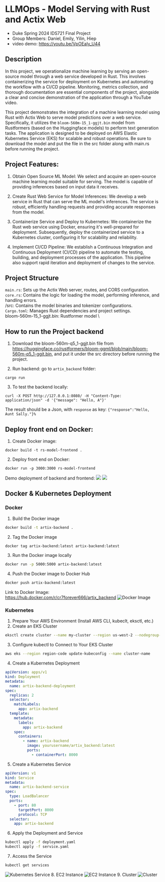 # LLMOps - Model Serving with Rust and Actix Web

- Duke Spring 2024 IDS721 Final Project
- Group Members: Daniel, Emily, Yilin, Hiep
- video demo: https://youtu.be/VpOEaIy_U44

## Description

In this project, we operationalize machine learning by serving an open-source model through a web service developed in Rust. This involves containerizing the service for deployment on Kubernetes and automating the workflow with a CI/CD pipeline. Monitoring, metrics collection, and thorough documentation are essential components of the project, alongside a clear and concise demonstration of the application through a YouTube video.

This project demonstrates the integration of a machine learning model using Rust with Actix Web to serve model predictions over a web service. Specifically, it utilizes the `bloom-560m-15_1-ggjt.bin` model from Rustformers (based on the Huggingface models) to perform text generation tasks. The application is designed to be deployed on AWS Elastic Kubernetes Service (EKS) for scalable and robust operations. Be sure to download the model and put the file in the src folder along with main.rs before running the project.

## Project Features:

1. Obtain Open Source ML Model: We select and acquire an open-source machine learning model suitable for serving. The model is capable of providing inferences based on input data it receives.

2. Create Rust Web Service for Model Inferences: We develop a web service in Rust that can serve the ML model's inferences. The service is robust, efficiently handling requests and providing accurate responses from the model.

3. Containerize Service and Deploy to Kubernetes: We containerize the Rust web service using Docker, ensuring it's well-prepared for deployment. Subsequently, deploy the containerized service to a Kubernetes cluster, configuring it for scalability and reliability.

4. Implement CI/CD Pipeline: We establish a Continuous Integration and Continuous Deployment (CI/CD) pipeline to automate the testing, building, and deployment processes of the application. This pipeline also support rapid iteration and deployment of changes to the service.

## Project Structure

`main.rs`: Sets up the Actix Web server, routes, and CORS configuration. \
`core.rs`: Contains the logic for loading the model, performing inference, and handling errors. \
/src: Contains the model binaries and tokenizer configurations. \
`Cargo.toml`: Manages Rust dependencies and project settings. \
bloom-560m-15_1-ggjt.bin: Rustformer model \

## How to run the Project backend

1. Download the bloom-560m-q5_1-ggjt.bin file from https://huggingface.co/rustformers/bloom-ggml/blob/main/bloom-560m-q5_1-ggjt.bin, and put it under the src directory before running the project.

2. Run backend: go to `artix_backend` folder:

```command
cargo run
```

3. To test the backend locally:

```command
curl -X POST http://127.0.0.1:8080/ -H "Content-Type: application/json" -d '{"message": "Hello, A"}'
```

The result should be a Json, with `response` as key: `{"response":"Hello, Aunt Sally."}% `

## Deploy front end on Docker:

1. Create Docker image:

```
docker build -t rs-model-frontend .
```

2. Deploy front end on Docker:

```
docker run -p 3000:3000 rs-model-frontend
```

Demo deployment of backend and frontend:
![](images/backend.png)
![](images/frontend_demo.png)

## Docker & Kubernetes Deployment

### Docker

1. Build the Docker image

```bash
docker build -t artix-backend .
```

2. Tag the Docker image

```bash
docker tag artix-backend:latest artix-backend:latest
```

3. Run the Docker image locally

```bash
docker run -p 5000:5000 artix-backend:latest
```

4. Push the Docker image to Docker Hub

```bash
docker push artix-backend:latest
```

Link to Docker Image: https://hub.docker.com/r/cr7forever666/artix_backend
![Docker Image](artix_backend/screenshots/DockerHub.png)

### Kubernetes

1. Prepare Your AWS Environment (Install AWS CLI, kubeclt, eksctl, etc.)
2. Create an EKS Cluster

```bash
eksctl create cluster --name my-cluster --region us-west-2 --nodegroup-name my-nodes --node-type t3.medium --nodes 3 --nodes-min 1 --nodes-max 4 --managed
```

3. Configure kubectl to Connect to Your EKS Cluster

```bash
aws eks --region region-code update-kubeconfig --name cluster-name
```

4. Create a Kubernetes Deployment

```yaml
apiVersion: apps/v1
kind: Deployment
metadata:
  name: artix-backend-deployment
spec:
  replicas: 2
  selector:
    matchLabels:
      app: artix-backend
  template:
    metadata:
      labels:
        app: artix-backend
    spec:
      containers:
        - name: artix-backend
          image: yourusername/artix_backend:latest
          ports:
            - containerPort: 8000
```

5. Create a Kubernetes Service

```yaml
apiVersion: v1
kind: Service
metadata:
  name: artix-backend-service
spec:
  type: LoadBalancer
  ports:
    - port: 80
      targetPort: 8000
      protocol: TCP
  selector:
    app: artix-backend
```

6. Apply the Deployment and Service

```bash
kubectl apply -f deployment.yaml
kubectl apply -f service.yaml
```

7. Access the Service

```bash
kubectl get services
```

![Kubernetes Service](artix_backend/screenshots/KubernetesService.png) 8. EC2 Instance
![EC2 Instance](artix_backend/screenshots/EC2.png) 9. Cluster
![Cluster](artix_backend/screenshots/my-cluster.png)
